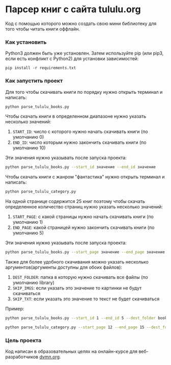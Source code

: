 # Парсер книг с сайта tululu.org

Код с помощью которого можно создать свою мини библиотеку для того чтобы читать книги оффлайн.

### Как установить


Python3 должен быть уже установлен. Затем используйте pip (или pip3, если есть конфликт с Python2) для установки зависимостей:

```
pip install -r requirements.txt
```

### Как запустить проект


Для того чтобы скачивать книги по порядку нужно открыть терминал и написать:

```sh
python parse_tululu_books.py
```

Чтобы скачать книги в определенном диапазоне нужно указать несколько значений:

1. `START_ID`: число с которого нужно начать скачивать книги (по умолчанию 0)
1. `END_ID`: число которым нужно закончить скачивать книги (по умолчанию 10)

Эти значения нужно указывать после запуска проекта:

```sh
python parse_tululu_books.py --start_id значение --end_id значение
```

Чтобы скачать книги с жанром "фантастика" нужно открыть терминал и написать:

```sh
python parse_tululu_category.py
```

На одной странице содержится 25 книг поэтому чтобы скачать определенное количество страниц нужно указать несколько значений:

1. `START_PAGE`: с какой страницы нужно начать скачивать книги (по умолчанию 1)
1. `END_PAGE`: какой страницей нужно закончить скачивать книги (по умолчанию 5)

Эти значения нужно указывать после запуска проекта:

```sh
python parse_tululu_books.py --start_page значение --end_page значение
```

Также для более удобного скачивания можно указать несколько аргументов(аргументы доступны для обоих файлов):

1. `DEST_FOLDER`: папка в которую нужно скачивать все файлы (по умолчанию library)
1. `SKIP_IMGS`: если указать это значение то картинки не будут скачиваться
1. `SKIP_TXT`: если указать это значение то текст не будет скачиваться

Пример:
```sh
python parse_tululu_books.py --start_id 1 --end_id 5 --dest_folder books_library --skip_imgs 
```
```sh
python parse_tululu_category.py --start_page 12 --end_page 15 --dest_folder books_library --skip_imgs --skip_txt 
```

### Цель проекта

Код написан в образовательных целях на онлайн-курсе для веб-разработчиков [dvmn.org](https://dvmn.org/).
